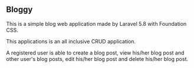 ## Bloggy

This is a simple blog web application made by Laravel 5.8 with Foundation CSS.

This applications is an all inclusive CRUD application.

A registered user is able to create a blog post, view his/her blog post and other user's blog posts, edit his/her blog post and delete his/her blog post.


